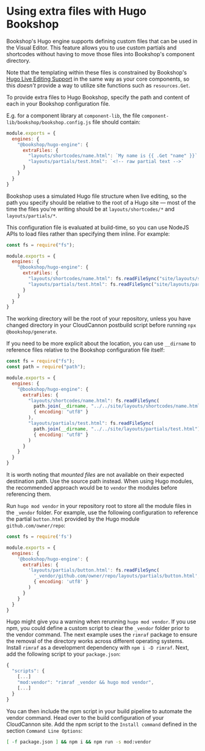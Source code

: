 # Using extra files with Hugo Bookshop

Bookshop's Hugo engine supports defining custom files that can be used in the Visual Editor. This feature allows you to use custom partials and shortcodes without having to move those files into Bookshop's component directory.

Note that the templating within these files is constrained by Bookshop's [Hugo Live Editing Support](https://github.com/CloudCannon/bookshop/blob/main/guides/hugo.adoc#hugo-live-editing-support) in the same way as your core components, so this _doesn't_ provide a way to utilize site functions such as `resources.Get`.

To provide extra files to Hugo Bookshop, specify the path and content of each in your Bookshop configuration file.

E.g. for a component library at `component-lib`, the file `component-lib/bookshop/bookshop.config.js` file should contain:

```js
module.exports = {
  engines: {
    "@bookshop/hugo-engine": {
      extraFiles: {
        "layouts/shortcodes/name.html": `My name is {{ .Get "name" }}`
        "layouts/partials/test.html": `<!-- raw partial text -->`
      }
    }
  }
}
```

Bookshop uses a simulated Hugo file structure when live editing, so the path you specify should be relative to the root of a Hugo site — most of the time the files you're writing should be at `layouts/shortcodes/*` and `layouts/partials/*`.

This configuration file is evaluated at build-time, so you can use NodeJS APIs to load files rather than specifying them inline. For example:

```js
const fs = require("fs");

module.exports = {
  engines: {
    "@bookshop/hugo-engine": {
      extraFiles: {
        "layouts/shortcodes/name.html": fs.readFileSync("site/layouts/shortcodes/name.html", { encoding: "utf8" }),
        "layouts/partials/test.html": fs.readFileSync("site/layouts/partials/test.html", { encoding: "utf8" })
      }
    }
  }
}
```

The working directory will be the root of your repository, unless you have changed directory in your CloudCannon postbuild script before running `npx @bookshop/generate`.

If you need to be more explicit about the location, you can use `__dirname` to reference files relative to the Bookshop configuration file itself:

```js
const fs = require("fs");
const path = require("path");

module.exports = {
  engines: {
    "@bookshop/hugo-engine": {
      extraFiles: {
        "layouts/shortcodes/name.html": fs.readFileSync(
          path.join(__dirname, "../../site/layouts/shortcodes/name.html"),
          { encoding: "utf8" }
        ),
        "layouts/partials/test.html": fs.readFileSync(
          path.join(__dirname, "../../site/layouts/partials/test.html"),
          { encoding: "utf8" }
        )
      }
    }
  }
}
```

It is worth noting that *mounted files* are not available on their expected destination path. Use the source path instead. When using Hugo modules, the recommended approach would be to `vendor` the modules before referencing them.

Run `hugo mod vendor` in your repository root to store all the module files in the `_vendor` folder. For example, use the following configuration to reference the partial `button.html` provided by the Hugo module `github.com/owner/repo`:

```js
const fs = require('fs')

module.exports = {
  engines: {
    '@bookshop/hugo-engine': {
      extraFiles: {
        'layouts/partials/button.html': fs.readFileSync(
          '_vendor/github.com/owner/repo/layouts/partials/button.html',
          { encoding: 'utf8' }
        )
      }
    }
  }
}
```

Hugo might give you a warning when rerunning `hugo mod vendor`. If you use npm, you could define a custom script to clear the `_vendor` folder prior to the vendor command. The next example uses the `rimraf` package to ensure the removal of the directory works across different operating systems. Install `rimraf` as a development dependency with `npm i -D rimraf`. Next, add the following script to your `package.json`:

```javascript
{
  "scripts": {
    [...]
    "mod:vendor": "rimraf _vendor && hugo mod vendor",
    [...]
  }
}
```

You can then include the npm script in your build pipeline to automate the vendor command. Head over to the build configuration of your CloudCannon site. Add the npm script to the `Install command` defined in the section `Command Line Options`:

```bash
[ -f package.json ] && npm i && npm run -s mod:vendor
```